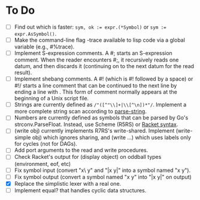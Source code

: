 To Do
========================================================================

- [ ] Find out which is faster: `sym, ok := expr.(*Symbol)` or `sym :=
  expr.AsSymbol()`.
- [ ] Make the command-line flag -trace available to lisp code via a global
  variable (e.g., #%trace).
- [ ] Implement S-expression comments.
  A #; starts an S-expression comment. When the reader encounters #;, it
  recursively reads one datum, and then discards it (continuing on to the next
  datum for the read result).
- [ ] Implement shebang comments.
  A #!  (which is #! followed by a space) or #!/ starts a line comment that can
  be continued to the next line by ending a line with \. This form of comment
  normally appears at the beginning of a Unix script file.
- [ ] Strings are currently defined as `/"([^"\\]+|\\[^\n])*"/`. Implement a
  more complete string scan according to [parse-string](
  https://docs.racket-lang.org/reference/reader.html#%28part._parse-string%29).
- [ ] Numbers are currently defined as symbols that can be parsed by Go's
  strconv.ParseFloat. Instead, use Scheme (R5RS) or [Racket syntax](
  https://docs.racket-lang.org/reference/reader.html#%28part._parse-number%29).  
- [ ] (write obj) currently implements R7RS's write-shared. Implement
  (write-simple obj) which ignores sharing, and (write ...) which uses labels
  only for cycles (not for DAGs).
- [ ] Add port arguments to the read and write procedures.
- [ ] Check Racket's output for (display object) on oddball types (environment,
  eof, etc)
- [ ] Fix symbol input (convert "x\ y" and "|x y|" into a symbol named "x y").
- [ ] Fix symbol output (convert a symbol named "x y" into "|x y|" on output)
- [X] Replace the simplistic lexer with a real one.
- [ ] Implement equal? that handles cyclic data structures.
